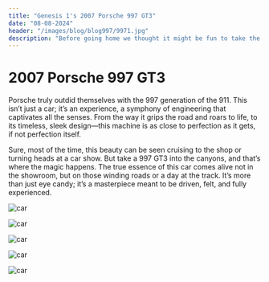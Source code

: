 ```yaml
---
title: "Genesis 1's 2007 Porsche 997 GT3"
date: "08-08-2024"
header: "/images/blog/blog997/9971.jpg"
description: "Before going home we thought it might be fun to take the GT3 on a little canyon run to stretch it's legs ." 
---
```


# 2007 Porsche 997 GT3

Porsche truly outdid themselves with the 997 generation of the 911. This isn’t just a car; it’s an experience, a symphony of engineering that captivates all the senses. From the way it grips the road and roars to life, to its timeless, sleek design—this machine is as close to perfection as it gets, if not perfection itself.

Sure, most of the time, this beauty can be seen cruising to the shop or turning heads at a car show. But take a 997 GT3 into the canyons, and that’s where the magic happens. The true essence of this car comes alive not in the showroom, but on those winding roads or a day at the track. It’s more than just eye candy; it’s a masterpiece meant to be driven, felt, and fully experienced.

![car](/images/blog/blog997/9971.jp)

![car](/images/blog/blog997/9972.jp)

![car](/images/blog/blog997/9973.jp)

![car](/images/blog/blog997/9974.jp)

![car](/images/blog/blog997/9975.jp)


